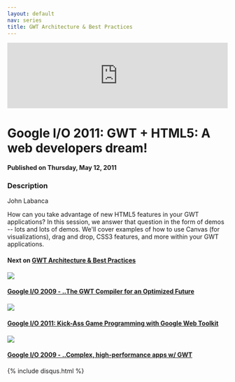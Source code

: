 ```yaml
---
layout: default
nav: series
title: GWT Architecture & Best Practices
---
```


<div class="container">
    <div class="row mt grid">
        <div class="mt"></div>
        <div class="row" style="margin-bottom: 20px;">
            <div class="col-sm-push-1 col-sm-10 col-md-push-2 col-md-8">
                <div class="video-container">
                    <iframe width="100%" src="https://www.youtube.com/embed/KEkR1ox_K10" frameborder="0" allowfullscreen></iframe>
                </div>
            </div>
            <div class="clearfix"></div>
            <div class="col-md-8">
                <h1>Google I/O 2011: GWT + HTML5: A web developers dream!</h1>
                <h4>Published on Thursday, May 12, 2011</h4>
                <h3>Description</h3>
                <p>John Labanca

How can you take advantage of new HTML5 features in your GWT applications? In this session, we answer that question in the form of demos -- lots and lots of demos. We'll cover examples of how to use Canvas (for visualizations), drag and drop, CSS3 features, and more within your GWT applications.</p>
            </div>
            <div class="col-md-4">
                <h4>Next on <a href="/series/gwt-architecture-best-practices">GWT Architecture & Best Practices</a></h4><div class="row" style="margin-bottom: 20px">
            <div class="col-md-6">
                <a href="/series/gwt-architecture-best-practices/google-i-o-2009-the-gwt-compiler-for-an-optimized-future">
                    <img src="/img/blank.gif" data-echo="https://i.ytimg.com/vi/GrHV54VhlSo/hqdefault.jpg" class="img-responsive" />
                </a>
            </div>
            <div class="col-md-6">
                <h4>
                    <a href="/series/gwt-architecture-best-practices/google-i-o-2009-the-gwt-compiler-for-an-optimized-future">Google I/O 2009 - ..The GWT Compiler for an Optimized Future</a>
                </h4>
            </div>
        </div><div class="row" style="margin-bottom: 20px">
            <div class="col-md-6">
                <a href="/series/gwt-architecture-best-practices/google-i-o-2011-kick-ass-game-programming-with-google-web-toolkit">
                    <img src="/img/blank.gif" data-echo="https://i.ytimg.com/vi/F_sbusEUz5w/hqdefault.jpg" class="img-responsive" />
                </a>
            </div>
            <div class="col-md-6">
                <h4>
                    <a href="/series/gwt-architecture-best-practices/google-i-o-2011-kick-ass-game-programming-with-google-web-toolkit">Google I/O 2011: Kick-Ass Game Programming with Google Web Toolkit</a>
                </h4>
            </div>
        </div><div class="row" style="margin-bottom: 20px">
            <div class="col-md-6">
                <a href="/series/gwt-architecture-best-practices/google-i-o-2009-complex-high-performance-apps-w-gwt">
                    <img src="/img/blank.gif" data-echo="https://i.ytimg.com/vi/hNEvr2eLad0/hqdefault.jpg" class="img-responsive" />
                </a>
            </div>
            <div class="col-md-6">
                <h4>
                    <a href="/series/gwt-architecture-best-practices/google-i-o-2009-complex-high-performance-apps-w-gwt">Google I/O 2009 - ..Complex, high-performance apps w/ GWT</a>
                </h4>
            </div>
        </div>
            </div>
            <div class="col-md-8">
                {% include disqus.html %}
            </div>
        </div>
    </div>
    <div class="row mt grid"></div>
</div>
